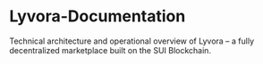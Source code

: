 # Lyvora-Documentation
Technical architecture and operational overview of Lyvora – a fully decentralized marketplace built on the SUI Blockchain.
